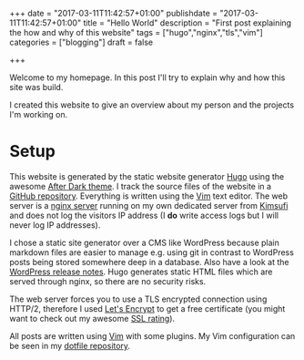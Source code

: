 +++
date = "2017-03-11T11:42:57+01:00"
publishdate = "2017-03-11T11:42:57+01:00"
title = "Hello World"
description = "First post explaining the how and why of this website"
tags = ["hugo","nginx","tls","vim"]
categories = ["blogging"]
draft = false

+++

Welcome to my homepage. In this post I'll try to explain why and how this site was build.

I created this website to give an overview about my person and the projects I'm working on.

<!--more-->

Setup
=
This website is generated by the static website generator [Hugo][1] using the awesome [After Dark theme][2]. I track the source files of the website in a [GitHub repository][3]. Everything is written using the [Vim][4] text editor. The web server is a [nginx server][5] running on my own dedicated server from [Kimsufi][6] and does not log the visitors IP address (I **do** write access logs but I will never log IP addresses).

I chose a static site generator over a CMS like WordPress because plain markdown files are easier to manage e.g. using git in contrast to WordPress posts being stored somewhere deep in a database. Also have a look at the [WordPress release notes][7]. Hugo generates static HTML files which are served through nginx, so there are no security risks.

The web server forces you to use a TLS encrypted connection using HTTP/2, therefore I used [Let's Encrypt][8] to get a free certificate (you might want to check out my awesome [SSL rating][9]).

All posts are written using [Vim][10] with some plugins. My Vim configuration can be seen in my [dotfile repository][11].


[1]: https://gohugo.io/
[2]: https://github.com/comfusion/after-dark
[3]: https://github.com/vbrandl/vbrandl.net
[4]: http://vim.org
[5]: https://nginx.org/
[6]: https://www.kimsufi.com/
[7]: https://wordpress.org/news/category/releases/
[8]: https://letsencrypt.org/
[9]: https://www.ssllabs.com/ssltest/analyze.html?d=www.vbrandl.net
[10]: http://vim.org/
[11]: https://github.com/vbrandl/dotfiles/tree/master/editors/vim/
